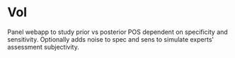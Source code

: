 # VoI

Panel webapp to study prior vs posterior POS dependent on specificity and sensitivity. Optionally adds noise to spec and sens to simulate experts' assessment subjectivity.

